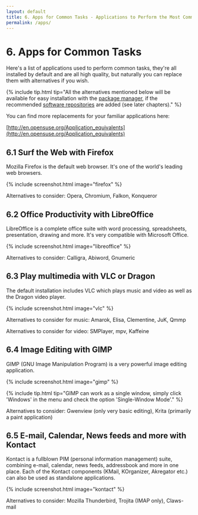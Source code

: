 ```yaml
---
layout: default
title: 6. Apps for Common Tasks - Applications to Perform the Most Common Tasks
permalink: /apps/
---
```


# 6. Apps for Common Tasks

Here's a list of applications used to perform common tasks, they're all installed by default and are all high quality, but naturally you can replace them with alternatives if you wish.

{% include tip.html tip="All the alternatives mentioned below will be available for easy installation with the [package manager](installpackage.php), if the recommended [software repositories](repositories.php) are added (see later chapters)." %}

You can find more replacements for your familiar applications here:

[http://en.opensuse.org/Application_equivalents](http://en.opensuse.org/Application_equivalents)

## 6.1 Surf the Web with Firefox

Mozilla Firefox is the default web browser. It's one of the world's leading web browsers.

{% include screenshot.html image="firefox" %}

Alternatives to consider: Opera, Chromium, Falkon, Konqueror

## 6.2 Office Productivity with LibreOffice

LibreOffice is a complete office suite with word processing, spreadsheets, presentation, drawing and more. It's very compatible with Microsoft Office.

{% include screenshot.html image="libreoffice" %}

Alternatives to consider: Calligra, Abiword, Gnumeric

## 6.3 Play multimedia with VLC or Dragon

The default installation includes VLC which plays music and video as well as the Dragon video player.

{% include screenshot.html image="vlc" %}

Alternatives to consider for music: Amarok, Elisa, Clementine, JuK, Qmmp

Alternatives to consider for video: SMPlayer, mpv, Kaffeine

## 6.4 Image Editing with GIMP

GIMP (GNU Image Manipulation Program) is a very powerful image editing application.

{% include screenshot.html image="gimp" %}<p></p>

{% include tip.html tip="GIMP can work as a single window, simply click 'Windows' in the menu and check the option 'Single-Window Mode'." %}

Alternatives to consider: Gwenview (only very basic editing), Krita (primarily a paint application)

## 6.5 E-mail, Calendar, News feeds and more with Kontact

Kontact is a fullblown PIM (personal information management) suite, combining e-mail, calendar, news feeds, addressbook and more in one place. Each of the Kontact components (KMail, KOrganizer, Akregator etc.) can also be used as standalone applications.

{% include screenshot.html image="kontact" %}

Alternatives to consider: Mozilla Thunderbird, Trojita (IMAP only), Claws-mail
